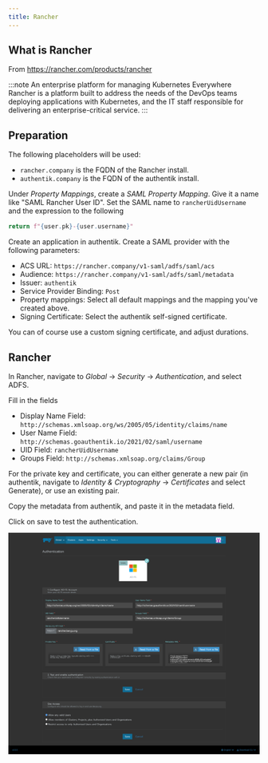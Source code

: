 ```yaml
---
title: Rancher
---
```


## What is Rancher

From https://rancher.com/products/rancher

:::note
An enterprise platform for managing Kubernetes Everywhere
Rancher is a platform built to address the needs of the DevOps teams deploying applications with Kubernetes, and the IT staff responsible for delivering an enterprise-critical service.
:::

## Preparation

The following placeholders will be used:

- `rancher.company` is the FQDN of the Rancher install.
- `authentik.company` is the FQDN of the authentik install.

Under *Property Mappings*, create a *SAML Property Mapping*. Give it a name like "SAML Rancher User ID". Set the SAML name to `rancherUidUsername` and the expression to the following

```python
return f"{user.pk}-{user.username}"
```

Create an application in authentik. Create a SAML provider with the following parameters:

- ACS URL: `https://rancher.company/v1-saml/adfs/saml/acs`
- Audience: `https://rancher.company/v1-saml/adfs/saml/metadata`
- Issuer: `authentik`
- Service Provider Binding: `Post`
- Property mappings: Select all default mappings and the mapping you've created above.
- Signing Certificate: Select the authentik self-signed certificate.

You can of course use a custom signing certificate, and adjust durations.

## Rancher

In Rancher, navigate to *Global* -> *Security* -> *Authentication*, and select ADFS.

Fill in the fields

- Display Name Field: `http://schemas.xmlsoap.org/ws/2005/05/identity/claims/name`
- User Name Field: `http://schemas.goauthentik.io/2021/02/saml/username`
- UID Field: `rancherUidUsername`
- Groups Field: `http://schemas.xmlsoap.org/claims/Group`

For the private key and certificate, you can either generate a new pair (in authentik, navigate to *Identity & Cryptography* -> *Certificates* and select Generate), or use an existing pair.

Copy the metadata from authentik, and paste it in the metadata field.

Click on save to test the authentication.

![](./rancher.png)
